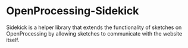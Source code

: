 # OpenProcessing-Sidekick
 Sidekick is a helper library that extends the functionality of sketches on OpenProcessing by allowing sketches to communicate with the website itself.
